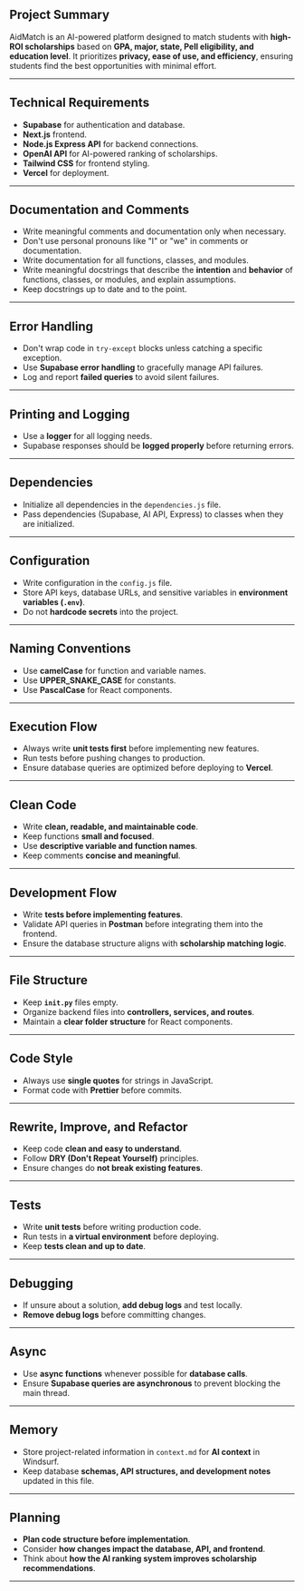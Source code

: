 ## Project Summary  
AidMatch is an AI-powered platform designed to match students with **high-ROI scholarships** based on **GPA, major, state, Pell eligibility, and education level**. It prioritizes **privacy, ease of use, and efficiency**, ensuring students find the best opportunities with minimal effort.

---

## Technical Requirements  
- **Supabase** for authentication and database.  
- **Next.js** frontend.  
- **Node.js Express API** for backend connections.  
- **OpenAI API** for AI-powered ranking of scholarships.  
- **Tailwind CSS** for frontend styling.  
- **Vercel** for deployment.  

---

## Documentation and Comments  
- Write meaningful comments and documentation only when necessary.  
- Don't use personal pronouns like "I" or "we" in comments or documentation.  
- Write documentation for all functions, classes, and modules.  
- Write meaningful docstrings that describe the **intention** and **behavior** of functions, classes, or modules, and explain assumptions.  
- Keep docstrings up to date and to the point.  

---

## Error Handling  
- Don't wrap code in `try-except` blocks unless catching a specific exception.  
- Use **Supabase error handling** to gracefully manage API failures.  
- Log and report **failed queries** to avoid silent failures.  

---

## Printing and Logging  
- Use a **logger** for all logging needs.  
- Supabase responses should be **logged properly** before returning errors.  

---

## Dependencies  
- Initialize all dependencies in the `dependencies.js` file.  
- Pass dependencies (Supabase, AI API, Express) to classes when they are initialized.  

---

## Configuration  
- Write configuration in the `config.js` file.  
- Store API keys, database URLs, and sensitive variables in **environment variables (`.env`)**.  
- Do not **hardcode secrets** into the project.  

---

## Naming Conventions  
- Use **camelCase** for function and variable names.  
- Use **UPPER_SNAKE_CASE** for constants.  
- Use **PascalCase** for React components.  

---

## Execution Flow  
- Always write **unit tests first** before implementing new features.  
- Run tests before pushing changes to production.  
- Ensure database queries are optimized before deploying to **Vercel**.  

---

## Clean Code  
- Write **clean, readable, and maintainable code**.  
- Keep functions **small and focused**.  
- Use **descriptive variable and function names**.  
- Keep comments **concise and meaningful**.  

---

## Development Flow  
- Write **tests before implementing features**.  
- Validate API queries in **Postman** before integrating them into the frontend.  
- Ensure the database structure aligns with **scholarship matching logic**.  

---

## File Structure  
- Keep **`init.py`** files empty.  
- Organize backend files into **controllers, services, and routes**.  
- Maintain a **clear folder structure** for React components.  

---

## Code Style  
- Always use **single quotes** for strings in JavaScript.  
- Format code with **Prettier** before commits.  

---

## Rewrite, Improve, and Refactor  
- Keep code **clean and easy to understand**.  
- Follow **DRY (Don't Repeat Yourself)** principles.  
- Ensure changes do **not break existing features**.  

---

## Tests  
- Write **unit tests** before writing production code.  
- Run tests in **a virtual environment** before deploying.  
- Keep **tests clean and up to date**.  

---

## Debugging  
- If unsure about a solution, **add debug logs** and test locally.  
- **Remove debug logs** before committing changes.  

---

## Async  
- Use **async functions** whenever possible for **database calls**.  
- Ensure **Supabase queries are asynchronous** to prevent blocking the main thread.  

---

## Memory  
- Store project-related information in `context.md` for **AI context** in Windsurf.  
- Keep database **schemas, API structures, and development notes** updated in this file.  

---

## Planning  
- **Plan code structure before implementation**.  
- Consider **how changes impact the database, API, and frontend**.  
- Think about **how the AI ranking system improves scholarship recommendations**.  

---